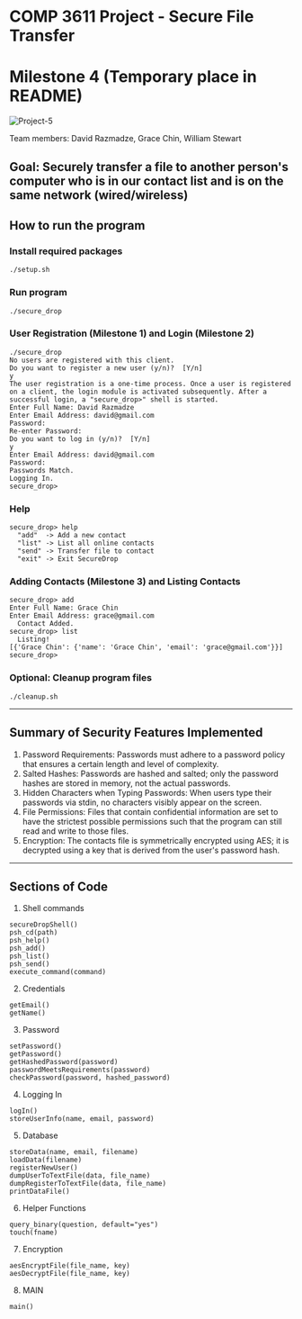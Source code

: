 # COMP 3611 Project - Secure File Transfer

# Milestone 4 (Temporary place in README)

<img src="https://i.ibb.co/tHs7SrJ/Project-5.jpg" alt="Project-5" border="0">

Team members: David Razmadze, Grace Chin, William Stewart

## Goal: Securely transfer a file to another person's computer who is in our contact list and is on the same network (wired/wireless)

## How to run the program

### Install required packages
```
./setup.sh 
```

### Run program
```
./secure_drop
```

### User Registration (Milestone 1) and Login (Milestone 2)
```
./secure_drop 
No users are registered with this client.
Do you want to register a new user (y/n)?  [Y/n] 
y
The user registration is a one-time process. Once a user is registered on a client, the login module is activated subsequently. After a successful login, a "secure_drop>" shell is started.
Enter Full Name: David Razmadze
Enter Email Address: david@gmail.com
Password: 
Re-enter Password: 
Do you want to log in (y/n)?  [Y/n] 
y
Enter Email Address: david@gmail.com
Password: 
Passwords Match.
Logging In.
secure_drop> 
```

### Help

```
secure_drop> help
  "add"  -> Add a new contact
  "list" -> List all online contacts
  "send" -> Transfer file to contact
  "exit" -> Exit SecureDrop
```

### Adding Contacts (Milestone 3) and Listing Contacts
```
secure_drop> add 
Enter Full Name: Grace Chin
Enter Email Address: grace@gmail.com
  Contact Added.
secure_drop> list
  Listing!
[{'Grace Chin': {'name': 'Grace Chin', 'email': 'grace@gmail.com'}}]
secure_drop>
```

### Optional: Cleanup program files

```
./cleanup.sh 
```

---

## Summary of Security Features Implemented

1. Password Requirements: Passwords must adhere to a password policy that ensures a certain length and level of complexity.
2. Salted Hashes: Passwords are hashed and salted; only the password hashes are stored in memory, not the actual passwords.
3. Hidden Characters when Typing Passwords: When users type their passwords via stdin, no characters visibly appear on the screen.
4. File Permissions: Files that contain confidential information are set to have the strictest possible permissions such that the program can still read and write to those files.
5. Encryption: The contacts file is symmetrically encrypted using AES; it is decrypted using a key that is derived from the user's password hash.

---

## Sections of Code 

1. Shell commands 

```
secureDropShell()
psh_cd(path)
psh_help()
psh_add()
psh_list()
psh_send()
execute_command(command)
```

2. Credentials

```
getEmail()
getName()
```

3. Password

```
setPassword()
getPassword()
getHashedPassword(password)
passwordMeetsRequirements(password)
checkPassword(password, hashed_password)
```

4. Logging In

```
logIn()
storeUserInfo(name, email, password)
```

5. Database

```
storeData(name, email, filename)
loadData(filename)
registerNewUser()
dumpUserToTextFile(data, file_name)
dumpRegisterToTextFile(data, file_name)
printDataFile()
```

6. Helper Functions

```
query_binary(question, default="yes")
touch(fname)
```

7. Encryption

```
aesEncryptFile(file_name, key)
aesDecryptFile(file_name, key)
```


8. MAIN

```
main()
```
